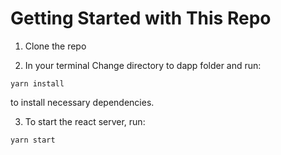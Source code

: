 # Getting Started with This Repo

1. Clone the repo

2. In your terminal Change directory to dapp folder and run:
```shell
yarn install
```
to install necessary dependencies.

3. To start the react server, run:
```shell
yarn start
```
